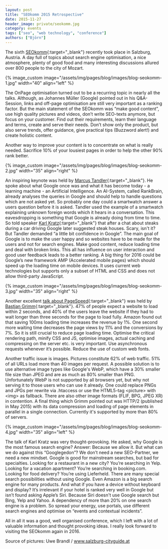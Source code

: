 ```yaml
---
layout: post
title: "SEOkomm 2015 Retrospective"
date: 2015-11-27
header_image: private/seokomm.jpg
category: events
tags: ["seo", "web technology", "conference"]
authors: ["Björn"]
---
```


The sixth [SEOkomm](http://www.seokomm.at/){:target="_blank"} recently took place in Salzburg, Austria.
A day full of topics about search engine optimisation, a nice atmosphere, plenty of good food and many interesting discussions allured over 800 people to the city of Mozart.

{% image_custom image="/assets/img/pages/blog/images/blog-seokomm-1.jpg" width="40" align="left" %}

The OnPage optimisation turned out to be a recurring topic in nearly all the talks.
Although, as Johannes Müller (Google) pointed out in his Q&A-Session, links and off-page optimisation are still very important as a ranking factor.
But the main statement of the SEOkomm was “make good content”, use high quality pictures and videos, don’t write SEO-texts anymore, but focus on your customer.
Find out their requirements, learn their language and terms, create and serve their needs.
Don’t show only the product, but also serve trends, offer guidance, give practical tips (Buzzword alert!) and create holistic content.

Another way to improve your content is to concentrate on what is really needed.
Sacrifice 10% of your lousiest pages in order to help the other 90% rank better.

{% image_custom image="/assets/img/pages/blog/images/blog-seokomm-2.jpg" width="35" align="right" %}

An inspiring keynote was held by [Marcus Tandler](http://www.mediadonis.net/){:target="_blank"}.
He spoke about what Google once was and what it has become today - a learning machine - an Artificial Intelligence.
An AI-System, called RankBrain, already analyses the queries in Google and should help to handle questions which are not asked yet.
So probably one day could a smartwatch answer a users question before it is asked.
Tandler used the example of a smartwatch explaining unknown foreign words which it hears in a conversation.
This eavesdropping is something that Google is already doing from time to time.
So told speaker [Karl Kratz](http://www.google.com){:target="_blank"} that after a chat about steaks during a car driving Google later suggested steak houses.
Scary, isn't it?
But Tandler demanded “a little bit confidence in Google”.
The main goal of Google is to make the user happy and so websites have to be made for the users and not for search engines.
Make good content, reduce loading time and deal with broken links.
This all has influence on user interaction and good user feedback leads to a better ranking.
A big thing for 2016 could be Google’s new framework AMP (Accelerated mobile pages) which should speed up the loading time on mobile devices.
It uses current web technologies but supports only a subset of HTML and CSS and does not allow third-party JavaScript.

{% image_custom image="/assets/img/pages/blog/images/blog-seokomm-3.jpg" width="35" align="right" %}

Another excellent [talk about PageSpeed](http://bit.ly/1Pc37R8){:target="_blank"} was held by [Bastian Grimm](http://www.peakace.de){:target="_blank"}.
47% of people expect a website to load within 2 seconds, and 40% of the users leave the website if they had to wait longer than three seconds for the page to load fully.
Amazon found out that saving 100ms loading time increases the revenue by 1%.
One second more waiting time decreases the page views by 11% and the conversions by 7%.
So it is still crucial to reduce page loading time.
Optimise the critical rendering path, minify CSS and JS, optimise images, actual caching and compressing on the server etc. is very important.
Use asynchronous requests whenever it’s possible.
Reduce the use of custom web fonts.

Another traffic issue is images.
Pictures constitute 62% of web traffic.
51% of all URLs load more than 40 images per request.
A possible solution is to use alternative image types like Google's WebP, which have a 30% smaller file size than JPEG and are as much as 80% smaller than PNG.
Unfortunately WebP is not supported by all browsers yet, but why not serving it to those users who can use it already.
One could replace PNGs and JPGs per rewrite via .htaccess or use the HTML5-tag &lt;picture&gt; with &lt;img&gt; as fallback.
There are also other image formats (FLIF, BPG, JPEG XR) in contention.
A final thing which Grimm pointed out was HTTP/2 (published in May 2015) with its data compression and loading of page elements in parallel in a single connection.
Currently it's supported by more than 80% of servers.

{% image_custom image="/assets/img/pages/blog/images/blog-seokomm-4.jpg" width="35" align="left" %}

The talk of Karl Kratz was very thought-provoking.
He asked, why Google is the most famous search engine?
Answer: Because we allow it.
But what can we do against this “Googlegedon”?
We don’t need a new SEO-Partner, we need a new mindset.
Google is good for mainstream searches, but bad for specialties.
Looking for a restaurant in a new city?
You’re searching in Yelp.
Looking for a vacation apartment?
You’re searching in booking.com.
Looking for food delivery?
You’re using Lieferheld.
There are many special search possibilities without using Google.
Even Amazon is a big search engine for many products.
And what if you have a device without keyboard and display?
It’s irrelevant if your hotel is ranked very well in Google but isn’t found asking Apple’s Siri.
Because Siri doesn't use Google search but Bing, Yelp and Yahoo.
A dependency of more than 20% on one search engine is a problem.
So spread your energy, use portals, use different search engines and optimise on “events and contextual incidents”.

All in all it was a good, well organised conference, which I left with a lot of valuable information and thought provoking ideas.
I really look forward to visiting the SEOkomm again in 2016.

Source of pictures: Uwe Brandl / www.salzburg-cityguide.at
